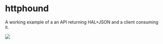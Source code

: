 # httphound

A working example of a an API returning HAL+JSON and a client consuming it.

![](https://httpdog.com/images/200.jpg)
